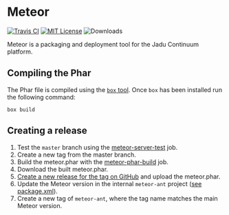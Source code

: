 # Meteor

[![Travis CI](https://api.travis-ci.org/jadu/meteor.svg?branch=master)](https://travis-ci.org/jadu/meteor)
[![MIT License](https://img.shields.io/badge/license-MIT-brightgreen.svg)](https://github.com/jadu/meteor/blob/master/LICENSE.md)
![Downloads](https://img.shields.io/github/downloads/jadu/meteor/total.svg)

Meteor is a packaging and deployment tool for the Jadu Continuum platform.

## Compiling the Phar

The Phar file is compiled using the [`box` tool](http://box-project.github.io/box2/).
Once `box` has been installed run the following command:

    box build

## Creating a release

1. Test the `master` branch using the [meteor-server-test](http://leeroy.ntn.jadu.net/job/meteor-server-test/) job.
1. Create a new tag from the master branch.
1. Build the meteor.phar with the [meteor-phar-build](http://leeroy.ntn.jadu.net/job/meteor-phar-build/) job.
1. Download the built meteor.phar.
1. [Create a new release for the tag on GitHub](https://github.com/jadu/meteor/releases) and upload the meteor.phar.
1. Update the Meteor version in the internal `meteor-ant` project ([see package.xml](https://gitlab.hq.jadu.net/engineering/meteor-ant/blob/master/package.xml#L4)).
1. Create a new tag of `meteor-ant`, where the tag name matches the main Meteor version.
